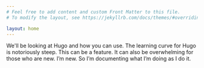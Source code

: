 ```yaml
---
# Feel free to add content and custom Front Matter to this file.
# To modify the layout, see https://jekyllrb.com/docs/themes/#overriding-theme-defaults

layout: home
---
```

We'll be looking at Hugo and how you can use. The learning curve for Hugo is notoriously steep. This can be a feature. It can also be overwhelming for those who are new. I’m new. So I’m documenting what I’m doing as I do it.